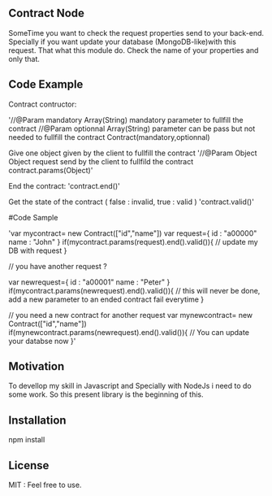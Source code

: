 ## Contract Node

SomeTime you want to check the request properties send to your back-end. Specially if you want update your database (MongoDB-like)with this request.
That what this module do. Check the name of your properties and only that.

## Code Example
Contract contructor:

'//@Param mandatory Array(String) mandatory parameter to fullfill the contract
//@Param optionnal Array(String) parameter can be pass but not needed to fullfill the contract
Contract(mandatory,optionnal)

Give one object given by the client to fullfill the contract
'//@Param Object Object request send by the client to fullfild the contract
contract.params(Object)'

End the contract:
'contract.end()'

Get the state of the contract ( false : invalid, true : valid )
'contract.valid()'

#Code Sample

'var mycontract= new Contract(["id","name"])
var request={ id : "a00000"
              name : "John"
            }
if(mycontract.params(request).end().valid()){
  // update my DB with request
}


// you have another request ?

var newrequest={ id : "a00001"
              name : "Peter"
            }
if(mycontract.params(newrequest).end().valid()){
  // this will never be done, add a new parameter to an ended contract fail everytime
}

// you need a new contract for another request
var mynewcontract= new Contract(["id","name"])
if(mynewcontract.params(newrequest).end().valid()){
  // You can update your databse now
}'


## Motivation

To devellop my skill in Javascript and Specially with NodeJs i need to do some work. So this present library is the beginning of this.

## Installation

npm install


## License

MIT : Feel free to use.
